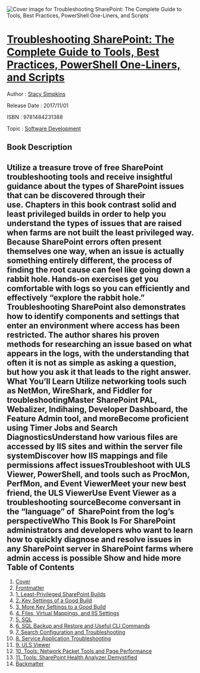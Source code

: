 ![Cover image for Troubleshooting SharePoint: The Complete Guide to Tools, Best Practices, PowerShell One-Liners, and Scripts](https://imgdetail.ebookreading.net/cover/cover/software_development/EB9781484231388.jpg)

[Troubleshooting SharePoint: The Complete Guide to Tools, Best Practices, PowerShell One-Liners, and Scripts](https://ebookreading.net/view/book/Troubleshooting+SharePoint%3A+The+Complete+Guide+to+Tools%2C+Best+Practices%2C+PowerShell+One-Liners%2C+and+Scripts-EB9781484231388_1.html "Troubleshooting SharePoint: The Complete Guide to Tools, Best Practices, PowerShell One-Liners, and Scripts")
====================================================================================================================

Author : [Stacy Simpkins](https://ebookreading.net/search/author/Stacy+Simpkins)

Release Date : 2017/11/01

ISBN : 9781484231388

Topic : [Software Development](https://ebookreading.net/search/category/software-development)

Book Description
-----------------

 Utilize a treasure trove of free SharePoint troubleshooting tools and receive insightful guidance about the types of SharePoint issues that can be discovered through their use. Chapters in this book contrast solid and least privileged builds in order to help you understand the types of issues that are raised when farms are not built the least privileged way.
Because SharePoint errors often present themselves one way, when an issue is actually something entirely different, the process of finding the root cause can feel like going down a rabbit hole. Hands-on exercises get you comfortable with logs so you can efficiently and effectively “explore the rabbit hole.”
Troubleshooting SharePoint also demonstrates how to identify components and settings that enter an environment where access has been restricted. The author shares his proven methods for researching an issue based on what appears in the logs, with the understanding that often it is not as simple as asking a question, but how you ask it that leads to the right answer.
What You’ll Learn
Utilize networking tools such as NetMon, WireShark, and Fiddler for troubleshootingMaster SharePoint PAL, Webalizer, Indihaing, Developer Dashboard, the Feature Admin tool, and moreBecome proficient using Timer Jobs and Search DiagnosticsUnderstand how various files are accessed by IIS sites and within the server file systemDiscover how IIS mappings and file permissions affect issuesTroubleshoot with ULS Viewer, PowerShell, and tools such as ProcMon, PerfMon, and Event ViewerMeet your new best friend, the ULS ViewerUse Event Viewer as a troubleshooting sourceBecome conversant in the “language” of  SharePoint from the log’s perspectiveWho This Book Is For
SharePoint administrators and developers who want to learn how to quickly diagnose and resolve issues in any SharePoint server in SharePoint farms where admin access is possible
        Show and hide more                
Table of Contents
-----------------

1. [Cover](https://ebookreading.net/view/book/Troubleshooting+SharePoint%3A+The+Complete+Guide+to+Tools%2C+Best+Practices%2C+PowerShell+One-Liners%2C+and+Scripts-EB9781484231388_1.html)
1. [Frontmatter](https://ebookreading.net/view/book/Troubleshooting+SharePoint%3A+The+Complete+Guide+to+Tools%2C+Best+Practices%2C+PowerShell+One-Liners%2C+and+Scripts-EB9781484231388_2.html)
1. [1. Least-Privileged SharePoint Builds](https://ebookreading.net/view/book/Troubleshooting+SharePoint%3A+The+Complete+Guide+to+Tools%2C+Best+Practices%2C+PowerShell+One-Liners%2C+and+Scripts-EB9781484231388_3.html)
1. [2. Key Settings of a Good Build](https://ebookreading.net/view/book/Troubleshooting+SharePoint%3A+The+Complete+Guide+to+Tools%2C+Best+Practices%2C+PowerShell+One-Liners%2C+and+Scripts-EB9781484231388_4.html)
1. [3. More Key Settings to a Good Build](https://ebookreading.net/view/book/Troubleshooting+SharePoint%3A+The+Complete+Guide+to+Tools%2C+Best+Practices%2C+PowerShell+One-Liners%2C+and+Scripts-EB9781484231388_5.html)
1. [4. Files, Virtual Mappings, and IIS Settings](https://ebookreading.net/view/book/Troubleshooting+SharePoint%3A+The+Complete+Guide+to+Tools%2C+Best+Practices%2C+PowerShell+One-Liners%2C+and+Scripts-EB9781484231388_6.html)
1. [5. SQL](https://ebookreading.net/view/book/Troubleshooting+SharePoint%3A+The+Complete+Guide+to+Tools%2C+Best+Practices%2C+PowerShell+One-Liners%2C+and+Scripts-EB9781484231388_7.html)
1. [6. SQL Backup and Restore and Useful CLI Commands](https://ebookreading.net/view/book/Troubleshooting+SharePoint%3A+The+Complete+Guide+to+Tools%2C+Best+Practices%2C+PowerShell+One-Liners%2C+and+Scripts-EB9781484231388_8.html)
1. [7. Search Configuration and Troubleshooting](https://ebookreading.net/view/book/Troubleshooting+SharePoint%3A+The+Complete+Guide+to+Tools%2C+Best+Practices%2C+PowerShell+One-Liners%2C+and+Scripts-EB9781484231388_9.html)
1. [8. Service Application Troubleshooting](https://ebookreading.net/view/book/Troubleshooting+SharePoint%3A+The+Complete+Guide+to+Tools%2C+Best+Practices%2C+PowerShell+One-Liners%2C+and+Scripts-EB9781484231388_10.html)
1. [9. ULS Viewer](https://ebookreading.net/view/book/Troubleshooting+SharePoint%3A+The+Complete+Guide+to+Tools%2C+Best+Practices%2C+PowerShell+One-Liners%2C+and+Scripts-EB9781484231388_11.html)
1. [10. Tools: Network Packet Tools and Page Performance](https://ebookreading.net/view/book/Troubleshooting+SharePoint%3A+The+Complete+Guide+to+Tools%2C+Best+Practices%2C+PowerShell+One-Liners%2C+and+Scripts-EB9781484231388_12.html)
1. [11. Tools: SharePoint Health Analyzer Demystified](https://ebookreading.net/view/book/Troubleshooting+SharePoint%3A+The+Complete+Guide+to+Tools%2C+Best+Practices%2C+PowerShell+One-Liners%2C+and+Scripts-EB9781484231388_13.html)
1. [Backmatter](https://ebookreading.net/view/book/Troubleshooting+SharePoint%3A+The+Complete+Guide+to+Tools%2C+Best+Practices%2C+PowerShell+One-Liners%2C+and+Scripts-EB9781484231388_14.html)
